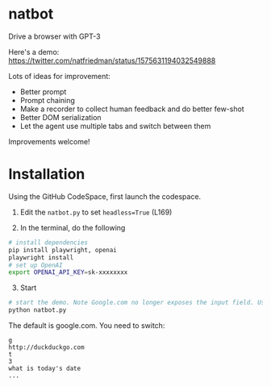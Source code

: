 # natbot

Drive a browser with GPT-3

Here's a demo: https://twitter.com/natfriedman/status/1575631194032549888

Lots of ideas for improvement:
- Better prompt
- Prompt chaining
- Make a recorder to collect human feedback and do better few-shot
- Better DOM serialization
- Let the agent use multiple tabs and switch between them

Improvements welcome!

# Installation
Using the GitHub CodeSpace, first launch the codespace. 

1. Edit the `natbot.py` to set `headless=True` (L169)

2. In the terminal, do the following

```sh
# install dependencies
pip install playwright, openai
playwright install
# set up OpenAI
export OPENAI_API_KEY=sk-xxxxxxxx

```
3. Start
```sh
# start the demo. Note Google.com no longer exposes the input field. Use an alternative search engine 
python natbot.py 
```
The default is google.com. You need to switch:

```
g
http://duckduckgo.com
t
3
what is today's date
...
```
